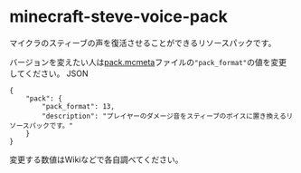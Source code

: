 # minecraft-steve-voice-pack
マイクラのスティーブの声を復活させることができるリソースパックです。

バージョンを変えたい人は[pack.mcmeta](./pack.mcmeta)ファイルの`"pack_format"`の値を変更してください。
JSON
```
{
    "pack": {
        "pack_format": 13,
        "description": "プレイヤーのダメージ音をスティーブのボイスに置き換えるリソースパックです。"
    }
}
```
変更する数値はWikiなどで各自調べてください。
